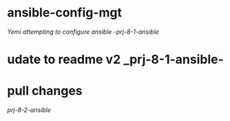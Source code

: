 # ansible-config-mgt
_Yemi attempting to configure ansible -prj-8-1-ansible_

# udate to readme v2 _prj-8-1-ansible-

# pull changes
_prj-8-2-ansible_